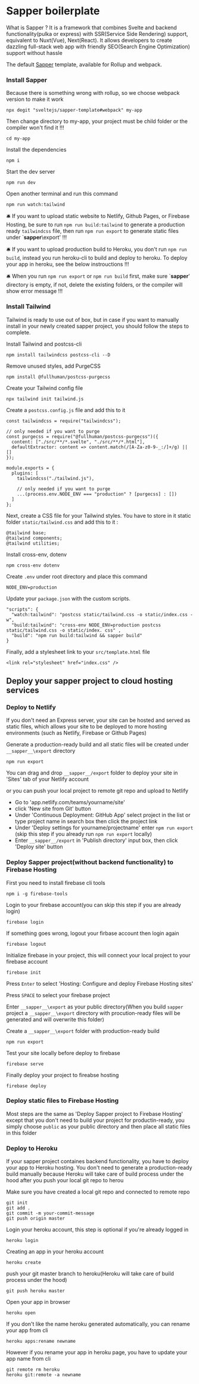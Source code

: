 # Sapper boilerplate

What is Sapper ? It is a framework that combines Svelte and backend functionality(pulka or express) with SSR(Service Side Rendering) support, equivalent to Nuxt(Vue), Next(React). It allows developers to create dazzling full-stack web app with friendly SEO(Search Engine Optimization) support without hassle 

The default [Sapper](https://github.com/sveltejs/sapper) template, available for Rollup and webpack.

### Install Sapper 
Because there is something wrong with rollup, so we choose webpack version to make it work
```
npx degit "sveltejs/sapper-template#webpack" my-app
```

Then change directory to my-app, your project must be child folder or the compiler won't find it !!!
```
cd my-app
```

Install the dependencies 
```
npm i
```

Start the dev server
```
npm run dev
```

Open another terminal and run this command
```
npm run watch:tailwind
```

🛎️ If you want to upload static website to Netlify, Github Pages, or Firebase Hosting, be sure to run `npm run build:tailwind` to generate a production ready `tailwindcss` file, then run `npm run export` to generate static files under `__sapper__\export' !!!

🛎️ If you want to upload production build to Heroku, you don't run `npm run build`, instead you run heroku-cli to build and deploy to heroku. To deploy your app in heroku, see the below instrouctions !!!

🛎️ When you run `npm run export` or `npm run build` first, make sure `__sapper__\' directory is empty, if not, delete the existing folders, or the compiler will show error message !!!

### Install Tailwind 

Tailwind is ready to use out of box, but in case if you want to manually install in your newly created sapper project, you should follow the steps to complete.

Install Tailwind and postcss-cli
```
npm install tailwindcss postcss-cli --D
```

Remove unused styles, add PurgeCSS
```
npm install @fullhuman/postcss-purgecss
```

Create your Tailwind config file
```
npx tailwind init tailwind.js
```

Create a `postcss.config.js` file and add this to it
```
const tailwindcss = require("tailwindcss");

// only needed if you want to purge
const purgecss = require("@fullhuman/postcss-purgecss")({
  content: ["./src/**/*.svelte", "./src/**/*.html"],
  defaultExtractor: content => content.match(/[A-Za-z0-9-_:/]+/g) || []
});

module.exports = {
  plugins: [
    tailwindcss("./tailwind.js"),

    // only needed if you want to purge
    ...(process.env.NODE_ENV === "production" ? [purgecss] : [])
  ]
};
```

Next, create a CSS file for your Tailwind styles. You have to store in it static folder `static/tailwind.css` and add this to it :
```
@tailwind base;
@tailwind components;
@tailwind utilities;
```

Install cross-env, dotenv
```
npm cross-env dotenv
```

Create `.env` under root directory and place this command
```
NODE_ENV=production
```

Update your `package.json` with the custom scripts.
```
"scripts": {
  "watch:tailwind": "postcss static/tailwind.css -o static/index.css -w",
  "build:tailwind": "cross-env NODE_ENV=production postcss static/tailwind.css -o static/index. css" ,
  "build": "npm run build:tailwind && sapper build"
}
```

Finally, add a stylesheet link to your `src/template.html` file
```
<link rel="stylesheet" href="index.css" />
```


## Deploy your sapper project to cloud hosting services

### Deploy to Netlify

If you don't need an Express server, your site can be hosted and served as static files, which allows your site to be deployed to more hosting environments (such as Netlify, Firebase or Github Pages)

Generate a production-ready build and all static files will be created under `__sapper__\export` directory
```
npm run export
```

You can drag and drop `__sapper__/export` folder to deploy your site in 'Sites' tab of your Netlify account

or you can push your local project to remote git repo and upload to Netlify
- Go to 'app.netlify.com/teams/yourname/site'
- click 'New site from Git' button
- Under 'Continuous Deployment: GitHub App' select project in the list or type project name in search box then click the project link
- Under 'Deploy settings for yourname/projectname' enter `npm run export` (skip this step if you already run `npm run export` locally)
- Enter `__sapper__/export` in 'Publish directory' input box, then click 'Deploy site' button

### Deploy Sapper project(without backend functionality) to Firebase Hosting

First you need to install firebase cli tools
```
npm i -g firebase-tools
```

Login to your firebase account(you can skip this step if you are already login)
```
firebase login
```

If something goes wrong, logout your firbase account then login again
```
firebase logout
```

Initialize firebase in your project, this will connect your local project to your firebase account
```
firebase init
```

Press `Enter` to select 'Hosting: Configure and deploy Firebase Hosting sites' 

Press `SPACE` to select your firebase project

Enter `__sapper__\export` as your public directory(When you build `sapper` project a `__sapper__\export` directory with procution-ready files will be generated and will overwrite this folder)

Create a `__sapper__\export` folder with production-ready build
```
npm run export
```

Test your site locally before deploy to firebase
```
firebase serve
```

Finally deploy your project to fireabse hosting
```
firebase deploy
```

### Deploy static files to Firebase Hosting

Most steps are the same as 'Deploy Sapper project to Firebase Hosting' except that you don't need to build your project for productin-ready, you simply choose `public` as your public directory and then place all static files in this folder 


### Deploy to Heroku

If your sapper project containes backend functionality, you have to deploy your app to Heroku hosting. You don't need to generate a production-ready build manually because Heroku will take care of build process under the hood after you push your local git repo to herou


Make sure you have created a local git repo and connected to remote repo
```
git init
git add .
git commit -m your-commit-message
git push origin master
```

Login your heroku account, this step is optional if you're already logged in
```
heroku login
```

Creating an app in your heroku account
```
heroku create
```

push your git master branch to heroku(Heroku will take care of build process under the hood)
```
git push heroku master
```

Open your app in browser
```
heroku open
```
  
If you don't like the name heroku generated automatically, you can rename your app from cli
```
heroku apps:rename newname
```

However if you rename your app in heroku page, you have to update your app name from cli
```
git remote rm heroku
heroku git:remote -a newname
```

